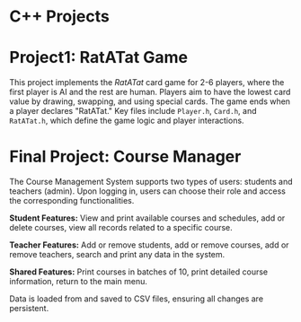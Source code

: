 # C++ Projects



# Project1: RatATat Game

This project implements the *RatATat* card game for 2-6 players, where the first player is AI and the rest are human. Players aim to have the lowest card value by drawing, swapping, and using special cards. The game ends when a player declares "RatATat." Key files include `Player.h`, `Card.h`, and `RatATat.h`, which define the game logic and player interactions.


# Final Project: Course Manager

The Course Management System supports two types of users: students and teachers (admin). Upon logging in, users can choose their role and access the corresponding functionalities.

**Student Features:**
View and print available courses and schedules, add or delete courses, view all records related to a specific course.

**Teacher Features:**
Add or remove students, add or remove courses, add or remove teachers, search and print any data in the system.

**Shared Features:**
Print courses in batches of 10, print detailed course information, return to the main menu.

Data is loaded from and saved to CSV files, ensuring all changes are persistent.


